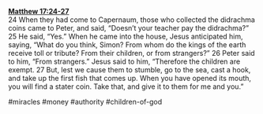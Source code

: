 **[Matthew 17:24-27](http://www.blueletterbible.org/search/preSearch.cfm?Criteria=Matthew+17.24-27&t=NIV)**  
24 When they had come to Capernaum, those who collected the didrachma coins came to Peter, and said, “Doesn’t your teacher pay the didrachma?” 25 He said, “Yes.” When he came into the house, Jesus anticipated him, saying, “What do you think, Simon? From whom do the kings of the earth receive toll or tribute? From their children, or from strangers?” 26 Peter said to him, “From strangers.” Jesus said to him, “Therefore the children are exempt. 27 But, lest we cause them to stumble, go to the sea, cast a hook, and take up the first fish that comes up. When you have opened its mouth, you will find a stater coin. Take that, and give it to them for me and you.”

#miracles #money #authority #children-of-god 